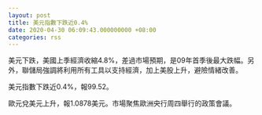 ```yaml
---
layout: post
title: 美元指數下跌近0.4%
date: 2020-04-30 06:09:43.000000000 +08:00
categories: rss
---
```


美元下跌，美國上季經濟收縮4.8%，差過市場預期，是09年首季後最大跌幅。另外，聯儲局強調將利用所有工具以支持經濟，加上美股上升，避險情緒改善。

美元指數下跌近0.4%，報99.52。

歐元兌美元上升，報1.0878美元。市場聚焦歐洲央行周四舉行的政策會議。
